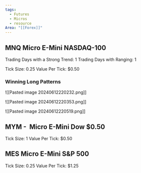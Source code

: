 ```yaml
---
tags:
  - Futures
  - Micros
  - resource
Area: "[[Forex]]"
---
```


## MNQ Micro E-Mini NASDAQ-100

Trading Days with a Strong Trend: 1
Trading Days with Ranging: 1

Tick Size:  0.25
Value Per Tick: $0.50

### Winning Long Patterns

![[Pasted image 20240612220232.png]]

![[Pasted image 20240612220353.png]]

![[Pasted image 20240612220519.png]]
## MYM -  Micro E-Mini Dow $0.50

Tick Size: 1
Value Per Tick: $0.50

## MES Micro E-Mini S&P 500

Tick Size: 0.25
Value Per Tick: $1.25

